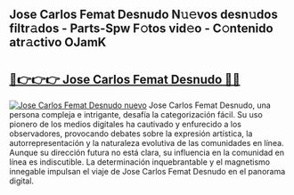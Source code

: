 ## Jose Carlos Femat Desnudo N𝚞𝚎vos desn𝚞dos filtr𝚊dos - Parts-Spw F𝚘tos vid𝚎o - C𝚘ntenido atr𝚊ctivo OJamK

# <h2><a href="http://mbav43o.tromn.icu/?c=Jose+Carlos+Femat+Desnudo">🔗👉👉👉 Jose Carlos Femat Desnudo 🔗🔗</a></h2>

[![Jose Carlos Femat Desnudo nuevo](https://i.imgur.com/pEAQMta.gif)](http://mbav43o.tromn.icu/?c=Jose+Carlos+Femat+Desnudo)
Jose Carlos Femat Desnudo, una persona compleja e intrigante, desafía la categorización fácil. Su uso pionero de los medios digitales ha cautivado y enfurecido a los observadores, provocando debates sobre la expresión artística, la autorrepresentación y la naturaleza evolutiva de las comunidades en línea. Aunque su dirección futura no está clara, su influencia en la comunidad en línea es indiscutible. La determinación inquebrantable y el magnetismo innegable impulsan el viaje de Jose Carlos Femat Desnudo en el panorama digital.
